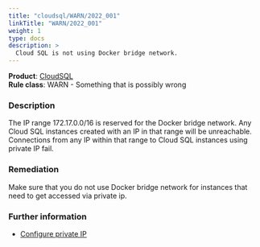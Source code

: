 ```yaml
---
title: "cloudsql/WARN/2022_001"
linkTitle: "WARN/2022_001"
weight: 1
type: docs
description: >
  Cloud SQL is not using Docker bridge network.
---
```


**Product**: [CloudSQL](https://cloud.google.com/sql)\
**Rule class**: WARN - Something that is possibly wrong

### Description

The IP range 172.17.0.0/16 is reserved for the Docker bridge network.
Any Cloud SQL instances created with an IP in that range will be unreachable.
Connections from any IP within that range to Cloud SQL instances using private
IP fail.

### Remediation

Make sure that you do not use Docker bridge network for instances that need to
get accessed via private ip.

### Further information

 - [Configure private IP](https://cloud.google.com/sql/docs/mysql/configure-private-ip)
